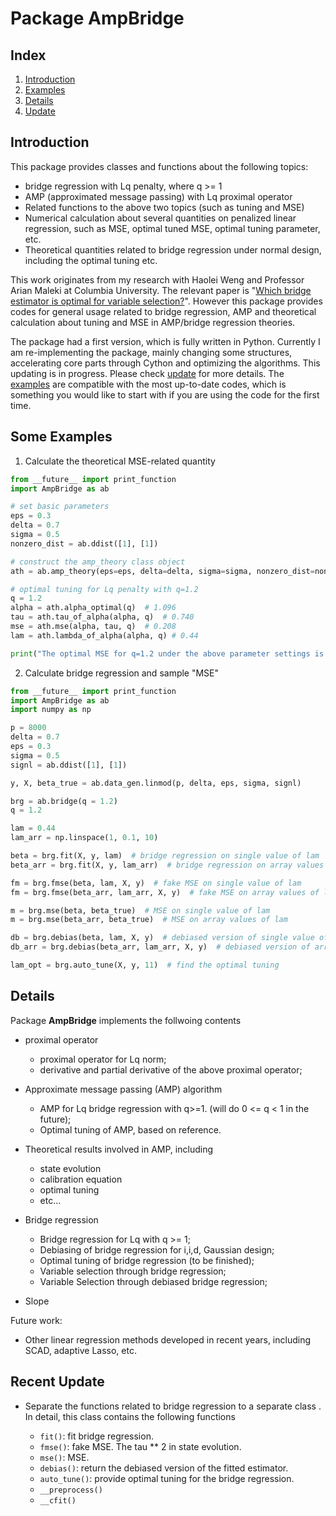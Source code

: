 # Package AmpBridge

## Index
1. [Introduction](#introduction)
2. [Examples](#examples)
3. [Details](#details)
4. [Update](#update)


## <a name="introduction"></a>Introduction
This package provides classes and functions about the following topics:
* bridge regression with Lq penalty, where q >= 1
* AMP (approximated message passing) with Lq proximal operator
* Related functions to the above two topics (such as tuning and MSE)
* Numerical calculation about several quantities on penalized linear regression, such as MSE, optimal tuned MSE, optimal tuning parameter, etc.
* Theoretical quantities related to bridge regression under normal design, including the optimal tuning etc.

This work originates from my research with Haolei Weng and Professor Arian Maleki at Columbia University. The relevant paper is "[Which bridge estimator is optimal for variable selection?](http://arxiv.org/abs/1705.08617)". However this package provides codes for general usage related to bridge regression, AMP and theoretical calculation about tuning and MSE in AMP/bridge regression theories.

The package had a first version, which is fully written in Python. Currently I am re-implementing the package, mainly changing some structures, accelerating core parts through Cython and optimizing the algorithms. This updating is in progress. Please check [update](#update) for more details. The [examples](#examples) are compatible with the most up-to-date codes, which is something you would like to start with if you are using the code for the first time.


## <a name="examples"></a>Some Examples

1. Calculate the theoretical MSE-related quantity

```python
from __future__ import print_function
import AmpBridge as ab

# set basic parameters
eps = 0.3
delta = 0.7
sigma = 0.5
nonzero_dist = ab.ddist([1], [1])

# construct the amp_theory class object
ath = ab.amp_theory(eps=eps, delta=delta, sigma=sigma, nonzero_dist=nonzero_dist)

# optimal tuning for Lq penalty with q=1.2
q = 1.2
alpha = ath.alpha_optimal(q)  # 1.096
tau = ath.tau_of_alpha(alpha, q)  # 0.740
mse = ath.mse(alpha, tau, q)  # 0.208
lam = ath.lambda_of_alpha(alpha, q) # 0.44

print("The optimal MSE for q=1.2 under the above parameter settings is {0}".format(mse))
```

2. Calculate bridge regression and sample "MSE"
```python
from __future__ import print_function
import AmpBridge as ab
import numpy as np

p = 8000
delta = 0.7
eps = 0.3
sigma = 0.5
signl = ab.ddist([1], [1])

y, X, beta_true = ab.data_gen.linmod(p, delta, eps, sigma, signl)

brg = ab.bridge(q = 1.2)
q = 1.2

lam = 0.44
lam_arr = np.linspace(1, 0.1, 10)

beta = brg.fit(X, y, lam)  # bridge regression on single value of lam
beta_arr = brg.fit(X, y, lam_arr)  # bridge regression on array values of lam

fm = brg.fmse(beta, lam, X, y)  # fake MSE on single value of lam
fm = brg.fmse(beta_arr, lam_arr, X, y)  # fake MSE on array values of lam

m = brg.mse(beta, beta_true)  # MSE on single value of lam
m = brg.mse(beta_arr, beta_true)  # MSE on array values of lam

db = brg.debias(beta, lam, X, y)  # debiased version of single value of lam
db_arr = brg.debias(beta_arr, lam_arr, X, y)  # debiased version of array values of lam.

lam_opt = brg.auto_tune(X, y, 11)  # find the optimal tuning
```

## <a name="details"></a>Details
Package **AmpBridge** implements the follwoing contents

* proximal operator
  * proximal operator for Lq norm;
  * derivative and partial derivative of the above proximal operator;

* Approximate message passing (AMP) algorithm
  * AMP for Lq bridge regression with q>=1. (will do 0 <= q < 1 in the future);
  * Optimal tuning of AMP, based on reference.

* Theoretical results involved in AMP, including
  * state evolution
  * calibration equation
  * optimal tuning
  * etc...

* Bridge regression
  * Bridge regression for Lq with q >= 1;
  * Debiasing of bridge regression for i,i,d, Gaussian design;
  * Optimal tuning of bridge regression (to be finished);
  * Variable selection through bridge regression;
  * Variable Selection through debiased bridge regression;

* Slope

Future work:
* Other linear regression methods developed in recent years, including SCAD, adaptive Lasso, etc.

## <a name="update"></a>Recent Update
* Separate the functions related to bridge regression to a separate class <bridge>. In detail, this class contains the following functions
  * `fit()`: fit bridge regression.
  * `fmse()`: fake MSE. The tau ** 2 in state evolution.
  * `mse()`: MSE.
  * `debias()`: return the debiased version of the fitted estimator.
  * `auto_tune()`: provide optimal tuning for the bridge regression.
  * `__preprocess()`
  * `__cfit()`


